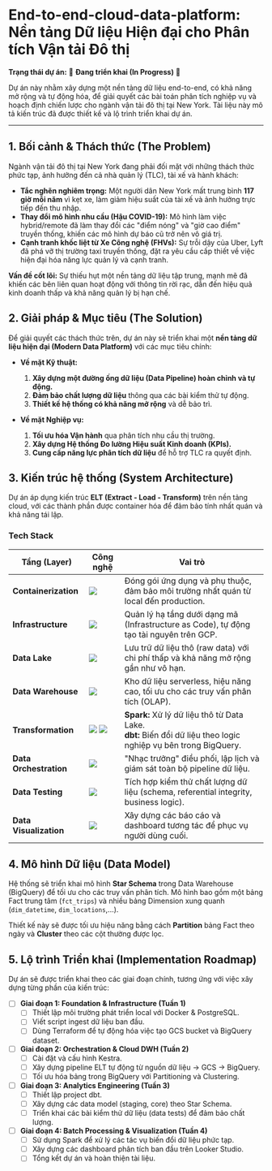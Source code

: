 # End-to-end-cloud-data-platform: Nền tảng Dữ liệu Hiện đại cho Phân tích Vận tải Đô thị

**Trạng thái dự án:** 🚧 **Đang triển khai (In Progress)** 🚧

Dự án này nhằm xây dựng một nền tảng dữ liệu end-to-end, có khả năng mở rộng và tự động hóa, để giải quyết các bài toán phân tích nghiệp vụ và hoạch định chiến lược cho ngành vận tải đô thị tại New York. Tài liệu này mô tả kiến trúc đã được thiết kế và lộ trình triển khai dự án.

---

## 1. Bối cảnh & Thách thức (The Problem)

Ngành vận tải đô thị tại New York đang phải đối mặt với những thách thức phức tạp, ảnh hưởng đến cả nhà quản lý (TLC), tài xế và hành khách:

*   **Tắc nghẽn nghiêm trọng:** Một người dân New York mất trung bình **117 giờ mỗi năm** vì kẹt xe, làm giảm hiệu suất của tài xế và ảnh hưởng trực tiếp đến thu nhập.
*   **Thay đổi mô hình nhu cầu (Hậu COVID-19):** Mô hình làm việc hybrid/remote đã làm thay đổi các "điểm nóng" và "giờ cao điểm" truyền thống, khiến các mô hình dự báo cũ trở nên vô giá trị.
*   **Cạnh tranh khốc liệt từ Xe Công nghệ (FHVs):** Sự trỗi dậy của Uber, Lyft đã phá vỡ thị trường taxi truyền thống, đặt ra yêu cầu cấp thiết về việc hiện đại hóa năng lực quản lý và cạnh tranh.

**Vấn đề cốt lõi:** Sự thiếu hụt một nền tảng dữ liệu tập trung, mạnh mẽ đã khiến các bên liên quan hoạt động với thông tin rời rạc, dẫn đến hiệu quả kinh doanh thấp và khả năng quản lý bị hạn chế.

## 2. Giải pháp & Mục tiêu (The Solution)

Để giải quyết các thách thức trên, dự án này sẽ triển khai một **nền tảng dữ liệu hiện đại (Modern Data Platform)** với các mục tiêu chính:

*   **Về mặt Kỹ thuật:**
    1.  **Xây dựng một đường ống dữ liệu (Data Pipeline) hoàn chỉnh và tự động.**
    2.  **Đảm bảo chất lượng dữ liệu** thông qua các bài kiểm thử tự động.
    3.  **Thiết kế hệ thống có khả năng mở rộng** và dễ bảo trì.

*   **Về mặt Nghiệp vụ:**
    1.  **Tối ưu hóa Vận hành** qua phân tích nhu cầu thị trường.
    2.  **Xây dựng Hệ thống Đo lường Hiệu suất Kinh doanh (KPIs).**
    3.  **Cung cấp năng lực phân tích dữ liệu** để hỗ trợ TLC ra quyết định.

## 3. Kiến trúc hệ thống (System Architecture)

Dự án áp dụng kiến trúc **ELT (Extract - Load - Transform)** trên nền tảng cloud, với các thành phần được container hóa để đảm bảo tính nhất quán và khả năng tái lập.


### Tech Stack

| Tầng (Layer)          | Công nghệ                                                               | Vai trò                                                                                                    |
| --------------------- | ----------------------------------------------------------------------- | --------------------------------------------------------------------------------------------------------- |
| **Containerization**  | <img src="https://img.shields.io/badge/Docker-2496ED?logo=docker" />    | Đóng gói ứng dụng và phụ thuộc, đảm bảo môi trường nhất quán từ local đến production.                     |
| **Infrastructure**    | <img src="https://img.shields.io/badge/Terraform-7B42BC?logo=terraform" /> | Quản lý hạ tầng dưới dạng mã (Infrastructure as Code), tự động tạo tài nguyên trên GCP.                  |
| **Data Lake**         | <img src="https://img.shields.io/badge/Google_Cloud_Storage-4285F4?logo=google-cloud" /> | Lưu trữ dữ liệu thô (raw data) với chi phí thấp và khả năng mở rộng gần như vô hạn.                       |
| **Data Warehouse**    | <img src="https://img.shields.io/badge/Google_BigQuery-669DF6?logo=google-bigquery" /> | Kho dữ liệu serverless, hiệu năng cao, tối ưu cho các truy vấn phân tích (OLAP).                           |
| **Transformation**    | <img src="https://img.shields.io/badge/Apache_Spark-E25A1C?logo=apache-spark" /> <img src="https://img.shields.io/badge/dbt-FF694B?logo=dbt" /> | **Spark:** Xử lý dữ liệu thô từ Data Lake. <br/> **dbt:** Biến đổi dữ liệu theo logic nghiệp vụ bên trong BigQuery. |
| **Data Orchestration**| <img src="https://img.shields.io/badge/Kestra-E157F8" />                 | "Nhạc trưởng" điều phối, lập lịch và giám sát toàn bộ pipeline dữ liệu.                                   |
| **Data Testing**      | <img src="https://img.shields.io/badge/dbt-FF694B?logo=dbt" />           | Tích hợp kiểm thử chất lượng dữ liệu (schema, referential integrity, business logic).                     |
| **Data Visualization**| <img src="https://img.shields.io/badge/Looker_Studio-4285F4?logo=looker" /> | Xây dựng các báo cáo và dashboard tương tác để phục vụ người dùng cuối.                                    |

## 4. Mô hình Dữ liệu (Data Model)

Hệ thống sẽ triển khai mô hình **Star Schema** trong Data Warehouse (BigQuery) để tối ưu cho các truy vấn phân tích. Mô hình bao gồm một bảng Fact trung tâm (`fct_trips`) và nhiều bảng Dimension xung quanh (`dim_datetime`, `dim_locations`,...).

Thiết kế này sẽ được tối ưu hiệu năng bằng cách **Partition** bảng Fact theo ngày và **Cluster** theo các cột thường được lọc.

## 5. Lộ trình Triển khai (Implementation Roadmap)

Dự án sẽ được triển khai theo các giai đoạn chính, tương ứng với việc xây dựng từng phần của kiến trúc:

*   [ ] **Giai đoạn 1: Foundation & Infrastructure (Tuần 1)**
    *   [ ] Thiết lập môi trường phát triển local với Docker & PostgreSQL.
    *   [ ] Viết script ingest dữ liệu ban đầu.
    *   [ ] Dùng Terraform để tự động hóa việc tạo GCS bucket và BigQuery dataset.

*   [ ] **Giai đoạn 2: Orchestration & Cloud DWH (Tuần 2)**
    *   [ ] Cài đặt và cấu hình Kestra.
    *   [ ] Xây dựng pipeline ELT tự động từ nguồn dữ liệu -> GCS -> BigQuery.
    *   [ ] Tối ưu hóa bảng trong BigQuery với Partitioning và Clustering.

*   [ ] **Giai đoạn 3: Analytics Engineering (Tuần 3)**
    *   [ ] Thiết lập project dbt.
    *   [ ] Xây dựng các data model (staging, core) theo Star Schema.
    *   [ ] Triển khai các bài kiểm thử dữ liệu (data tests) để đảm bảo chất lượng.

*   [ ] **Giai đoạn 4: Batch Processing & Visualization (Tuần 4)**
    *   [ ] Sử dụng Spark để xử lý các tác vụ biến đổi dữ liệu phức tạp.
    *   [ ] Xây dựng các dashboard phân tích ban đầu trên Looker Studio.
    *   [ ] Tổng kết dự án và hoàn thiện tài liệu.
